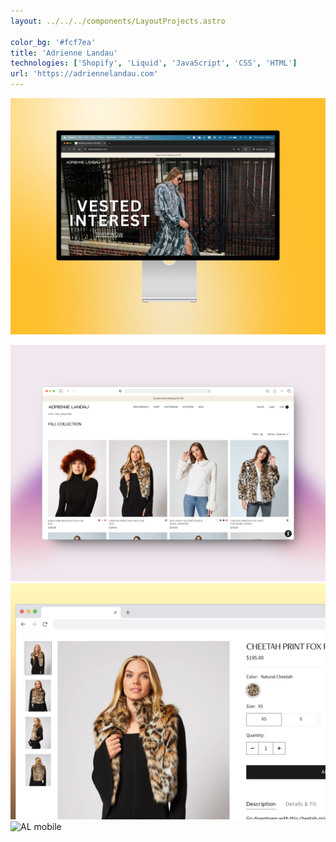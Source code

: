 ```yaml
---
layout: ../../../components/LayoutProjects.astro

color_bg: '#fcf7ea'
title: 'Adrienne Landau'
technologies: ['Shopify', 'Liquid', 'JavaScript', 'CSS', 'HTML']
url: 'https://adriennelandau.com'
---
```


![Adrienne Landau Homepage](image.jpeg)

![AL collections](image-1.png)
![AL product](image-2.png)
![AL mobile](image-3.png)
